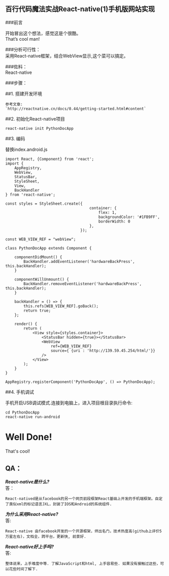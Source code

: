 百行代码魔法实战React-native(1)手机版网站实现
---

###前言   

开始冒出这个想法，感觉这是个很酷。   
That’s cool man!   


###分析可行性：   
采用React-native框架，结合WebView显示,这个菜可以搞定。   


###佐料：   
React-native   


###步骤：   

##1. 搭建开发环境   

	参考文章:	
	`http://reactnative.cn/docs/0.44/getting-started.html#content`	
	
##2. 初始化React-native项目

	react-native init PythonDocApp   


##3. 编码

替换index.android.js

	import React, {Component} from 'react';
	import {
	    AppRegistry,
	    WebView,
	    StatusBar,
	    StyleSheet,
	    View,
	    BackHandler
	} from 'react-native';
	
	const styles = StyleSheet.create({
	                                     container: {
	                                         flex: 1,
	                                         backgroundColor: '#1FB9FF',
	                                         borderWidth: 0
	                                     },
	                                 });
	
	const WEB_VIEW_REF = "webView";
	
	class PythonDocApp extends Component {
	
	    componentDidMount() {
	        BackHandler.addEventListener('hardwareBackPress', this.backHandler);
	    }
	
	    componentWillUnmount() {
	        BackHandler.removeEventListener('hardwareBackPress', this.backHandler);
	    }
	
	    backHandler = () => {
	        this.refs[WEB_VIEW_REF].goBack();
	        return true;
	    };
	
	    render() {
	        return (
	            <View style={styles.container}>
	                <StatusBar hidden={true}></StatusBar>
	                <WebView
	                    ref={WEB_VIEW_REF}
	                    source={ {uri : 'http://139.59.45.254/html/'}}
	                />
	            </View>
	        );
	    }
	}
	
	AppRegistry.registerComponent('PythonDocApp', () => PythonDocApp);
	
   
##4. 手机调试   

手机开启USB调试模式.连接到电脑上，进入项目根目录执行命令:

	cd PythonDocApp   
	react-native run-android   


# Well Done!    
That's cool!   



QA：
---

***React-native是什么?***   
答：

	React-natived是从facebook的另一个网页前段框架React基础上开发的手机端框架。自定了类似xml的标记语言JXL，封装了IOS和Android的系统组件.


***为什么采用React-native?***      
答:

	React-native 由facebook开发的一个开源框架，师出名门，技术热度高(github上评价5万星左右)，文档全，跨平台，更新快, 前景好.

***React-native好上手吗?***   
答:

	整体说来，上手难度中等. 了解JavaScript和html, 上手容易些. 如果没有接触过这些，可以花些时间了解下.

